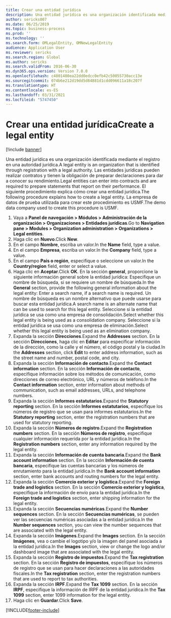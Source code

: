 ```yaml
---
title: Crear una entidad jurídica
description: Una entidad jurídica es una organización identificada mediante el registro en una autoridad jurídica.
author: sericks007
ms.date: 06/25/2019
ms.topic: business-process
ms.prod: ''
ms.technology: ''
ms.search.form: OMLegalEntity, OMNewLegalEntity
audience: Application User
ms.reviewer: sericks
ms.search.region: Global
ms.author: sericks
ms.search.validFrom: 2016-06-30
ms.dyn365.ops.version: Version 7.0.0
ms.openlocfilehash: c4801480ea22dd0edcc0efb42c50055730acc13e
ms.sourcegitcommit: 074b6e212d19dd5d84881d1cdd096611a18c207f
ms.translationtype: HT
ms.contentlocale: es-ES
ms.lasthandoff: 03/31/2021
ms.locfileid: "5747450"
---
```

# <a name="create-a-legal-entity"></a><span data-ttu-id="88af6-103">Crear una entidad jurídica</span><span class="sxs-lookup"><span data-stu-id="88af6-103">Create a legal entity</span></span>

[!include [banner](../../includes/banner.md)]

<span data-ttu-id="88af6-104">Una entidad jurídica es una organización identificada mediante el registro en una autoridad jurídica.</span><span class="sxs-lookup"><span data-stu-id="88af6-104">A legal entity is an organization that is identified through registration with a legal authority.</span></span> <span data-ttu-id="88af6-105">Las entidades jurídicas pueden realizar contratos y tienen la obligación de preparar declaraciones para dar a conocer su rendimiento.</span><span class="sxs-lookup"><span data-stu-id="88af6-105">Legal entities can enter into contracts and are required to prepare statements that report on their performance.</span></span> <span data-ttu-id="88af6-106">El siguiente procedimiento explica cómo crear una entidad jurídica.</span><span class="sxs-lookup"><span data-stu-id="88af6-106">The following procedure explains how to create a legal entity.</span></span> <span data-ttu-id="88af6-107">La empresa de datos de prueba utilizada para crear este procedimiento es USMF.</span><span class="sxs-lookup"><span data-stu-id="88af6-107">The demo data company used to create this procedure is USMF.</span></span>

1. <span data-ttu-id="88af6-108">Vaya a **Panel de navegación > Módulos > Administración de la organización > Organizaciones > Entidades jurídicas**.</span><span class="sxs-lookup"><span data-stu-id="88af6-108">Go to **Navigation pane > Modules > Organization administration > Organizations > Legal entities**.</span></span>
2. <span data-ttu-id="88af6-109">Haga clic en **Nuevo**.</span><span class="sxs-lookup"><span data-stu-id="88af6-109">Click **New**.</span></span>
3. <span data-ttu-id="88af6-110">En el campo **Nombre**, escriba un valor.</span><span class="sxs-lookup"><span data-stu-id="88af6-110">In the **Name** field, type a value.</span></span>
4. <span data-ttu-id="88af6-111">En el campo **Empresa**, escriba un valor.</span><span class="sxs-lookup"><span data-stu-id="88af6-111">In the **Company** field, type a value.</span></span>
5. <span data-ttu-id="88af6-112">En el campo **País o región**, especifique o seleccione un valor.</span><span class="sxs-lookup"><span data-stu-id="88af6-112">In the **Country/region** field, enter or select a value.</span></span>
6. <span data-ttu-id="88af6-113">Haga clic en **Aceptar**.</span><span class="sxs-lookup"><span data-stu-id="88af6-113">Click **OK**.</span></span> <span data-ttu-id="88af6-114">En la sección **general**, proporcione la siguiente información general sobre la entidad jurídica: Especifique un nombre de búsqueda, si se requiere un nombre de búsqueda.</span><span class="sxs-lookup"><span data-stu-id="88af6-114">In the **General** section, provide the following general information about the legal entity: Enter a search name, if a search name is required.</span></span> <span data-ttu-id="88af6-115">Un nombre de búsqueda es un nombre alternativo que puede usarse para buscar esta entidad jurídica.</span><span class="sxs-lookup"><span data-stu-id="88af6-115">A search name is an alternate name that can be used to search for this legal entity.</span></span> <span data-ttu-id="88af6-116">Seleccione si la entidad jurídica se usa como una empresa de consolidación.</span><span class="sxs-lookup"><span data-stu-id="88af6-116">Select whether this legal entity is being used as a consolidation company.</span></span> <span data-ttu-id="88af6-117">Seleccione si la entidad jurídica se usa como una empresa de eliminación.</span><span class="sxs-lookup"><span data-stu-id="88af6-117">Select whether this legal entity is being used as an elimination company.</span></span> 
7. <span data-ttu-id="88af6-118">Expanda la sección **Direcciones**.</span><span class="sxs-lookup"><span data-stu-id="88af6-118">Expand the **Addresses** section.</span></span> <span data-ttu-id="88af6-119">En la sección **Direcciones**, haga clic en **Editar** para especificar información de la dirección, como la calle y el número, el código postal y la ciudad.</span><span class="sxs-lookup"><span data-stu-id="88af6-119">In the **Addresses** section, click **Edit** to enter address information, such as the street name and number, postal code, and city.</span></span>
8. <span data-ttu-id="88af6-120">Expanda la sección **Información de contacto**.</span><span class="sxs-lookup"><span data-stu-id="88af6-120">Expand the **Contact information** section.</span></span> <span data-ttu-id="88af6-121">En la sección **Información de contacto**, especifique información sobre los métodos de comunicación, como direcciones de correo electrónico, URL y números de teléfono.</span><span class="sxs-lookup"><span data-stu-id="88af6-121">In the **Contact information** section, enter information about methods of communication, such as email addresses, URLs, and telephone numbers.</span></span> 
9. <span data-ttu-id="88af6-122">Expanda la sección **Informes estatutarios**.</span><span class="sxs-lookup"><span data-stu-id="88af6-122">Expand the **Statutory reporting** section.</span></span> <span data-ttu-id="88af6-123">En la sección **Informes estatutarios**, especifique los números de registro que se usan para informes estatutarios.</span><span class="sxs-lookup"><span data-stu-id="88af6-123">In the **Statutory reporting** section, enter the registration numbers that are used for statutory reporting.</span></span>
10. <span data-ttu-id="88af6-124">Expanda la sección **Números de registro**.</span><span class="sxs-lookup"><span data-stu-id="88af6-124">Expand the **Registration numbers** section.</span></span> <span data-ttu-id="88af6-125">En la sección **Números de registro**, especifique cualquier información requerida por la entidad jurídica.</span><span class="sxs-lookup"><span data-stu-id="88af6-125">In the **Registration numbers** section, enter any information required by the legal entity.</span></span>  
11. <span data-ttu-id="88af6-126">Expanda la sección **Información de cuenta bancaria**.</span><span class="sxs-lookup"><span data-stu-id="88af6-126">Expand the **Bank account information** section.</span></span> <span data-ttu-id="88af6-127">En la sección **Información de cuenta bancaria**, especifique las cuentas bancarias y los números de enrutamiento para la entidad jurídica.</span><span class="sxs-lookup"><span data-stu-id="88af6-127">In the **Bank account information** section, enter bank accounts and routing numbers for the legal entity.</span></span>
12. <span data-ttu-id="88af6-128">Expanda la sección **Comercio exterior y logística**.</span><span class="sxs-lookup"><span data-stu-id="88af6-128">Expand the **Foreign trade and logistics** section.</span></span> <span data-ttu-id="88af6-129">En la sección **Comercio exterior y logística**, especifique la información de envío para la entidad jurídica.</span><span class="sxs-lookup"><span data-stu-id="88af6-129">In the **Foreign trade and logistics** section, enter shipping information for the legal entity.</span></span>  
13. <span data-ttu-id="88af6-130">Expanda la sección **Secuencias numéricas**.</span><span class="sxs-lookup"><span data-stu-id="88af6-130">Expand the **Number sequences** section.</span></span> <span data-ttu-id="88af6-131">En la sección **Secuencias numéricas**, se pueden ver las secuencias numéricas asociadas a la entidad jurídica.</span><span class="sxs-lookup"><span data-stu-id="88af6-131">In the **Number sequences** section, you can view the number sequences that are associated with the legal entity.</span></span>  
14. <span data-ttu-id="88af6-132">Expanda la sección **Imágenes**.</span><span class="sxs-lookup"><span data-stu-id="88af6-132">Expand the **Images** section.</span></span> <span data-ttu-id="88af6-133">En la sección **Imágenes**, vea o cambie el logotipo y/o la imagen del panel asociada a la entidad jurídica.</span><span class="sxs-lookup"><span data-stu-id="88af6-133">In the **Images** section, view or change the logo and/or dashboard image that are associated with the legal entity.</span></span>  
15. <span data-ttu-id="88af6-134">Expanda la sección **Registro de impuestos**.</span><span class="sxs-lookup"><span data-stu-id="88af6-134">Expand the **Tax registration** section.</span></span> <span data-ttu-id="88af6-135">En la sección **Registro de impuestos**, especifique los números de registro que se usan para hacer declaraciones a las autoridades fiscales.</span><span class="sxs-lookup"><span data-stu-id="88af6-135">In the **Tax registration** section, enter the registration numbers that are used to report to tax authorities.</span></span>
16. <span data-ttu-id="88af6-136">Expanda la sección **IRPF**.</span><span class="sxs-lookup"><span data-stu-id="88af6-136">Expand the **Tax 1099** section.</span></span> <span data-ttu-id="88af6-137">En la sección **IRPF**, especifique la información de IRPF de la entidad jurídica.</span><span class="sxs-lookup"><span data-stu-id="88af6-137">In the **Tax 1099** section, enter 1099 information for the legal entity.</span></span>  
17. <span data-ttu-id="88af6-138">Haga clic en **Guardar**.</span><span class="sxs-lookup"><span data-stu-id="88af6-138">Click **Save**.</span></span>


[!INCLUDE[footer-include](../../../../includes/footer-banner.md)]